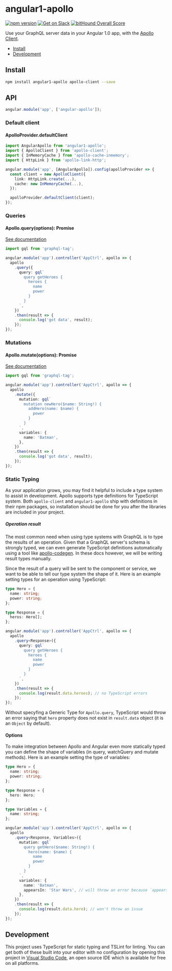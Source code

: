 # angular1-apollo

[![npm version](https://badge.fury.io/js/angular1-apollo.svg)](https://badge.fury.io/js/angular1-apollo)
[![Get on Slack](https://img.shields.io/badge/slack-join-orange.svg)](http://www.apollographql.com/#slack)
[![bitHound Overall Score](https://www.bithound.io/github/apollographql/angular1-apollo/badges/score.svg)](https://www.bithound.io/github/apollographql/angular1-apollo)

Use your GraphQL server data in your Angular 1.0 app, with the [Apollo Client](https://github.com/apollographql/apollo-client).

* [Install](#install)
* [Development](#development)

## Install

```bash
npm install angular1-apollo apollo-client --save
```

## API

```ts
angular.module('app', ['angular-apollo']);
```

### Default client

#### ApolloProvider.defaultClient

```ts
import AngularApollo from 'angular1-apollo';
import { ApolloClient } from 'apollo-client';
import { InMemoryCache } from 'apollo-cache-inmemory';
import { HttpLink } from 'apollo-link-http';

angular.module('app', [AngularApollo]).config(apolloProvider => {
  const client = new ApolloClient({
    link: HttpLink.create(...),
    cache: new InMemoryCache(...),
  });

  apolloProvider.defaultClient(client);
});
```

### Queries

#### Apollo.query(options): Promise<ApolloQueryResult>

[See documentation](https://www.apollographql.com/docs/react/reference/index.html#ApolloClient.query)

```ts
import gql from 'graphql-tag';

angular.module('app').controller('AppCtrl', apollo => {
  apollo
    .query({
      query: gql`
        query getHeroes {
          heroes {
            name
            power
          }
        }
      `,
    })
    .then(result => {
      console.log('got data', result);
    });
});
```

### Mutations

#### Apollo.mutate(options): Promise<ApolloQueryResult>

[See documentation](https://www.apollographql.com/docs/react/reference/index.html#ApolloClient.mutate)

```ts
import gql from 'graphql-tag';

angular.module('app').controller('AppCtrl', apollo => {
  apollo
    .mutate({
      mutation: gql`
        mutation newHero($name: String!) {
          addHero(name: $name) {
            power
          }
        }
      `,
      variables: {
        name: 'Batman',
      },
    })
    .then(result => {
      console.log('got data', result);
    });
});
```

### Static Typing

As your application grows, you may find it helpful to include a type system to assist in development. Apollo supports type definitions for TypeScript system. Both `apollo-client` and `angular1-apollo` ship with definitions in their npm packages, so installation should be done for you after the libraries are included in your project.

##### Operation result

The most common need when using type systems with GraphQL is to type the results of an operation. Given that a GraphQL server's schema is strongly typed, we can even generate TypeScript definitions automatically using a tool like [apollo-codegen](https://github.com/apollographql/apollo-codegen). In these docs however, we will be writing result types manually.

Since the result of a query will be sent to the component or service, we want to be able to tell our type system the shape of it. Here is an example setting types for an operation using TypeScript:

```ts
type Hero = {
  name: string;
  power: string;
};

type Response = {
  heros: Hero[];
};

angular.module('app').controller('AppCtrl', apollo => {
  apollo
    .query<Response>({
      query: gql`
        query getHeroes {
          heroes {
            name
            power
          }
        }
      `,
    })
    .then(result => {
      console.log(result.data.heroes); // no TypeScript errors
    });
});
```

Without specyfing a Generic Type for `Apollo.query`, TypeScript would throw an error saying that `hero` property does not exist in `result.data` object (it is an `Object` by default).

#### Options

To make integration between Apollo and Angular even more statically typed you can define the shape of variables (in query, watchQuery and mutate methods).
Here is an example setting the type of variables:

```ts
type Hero = {
  name: string;
  power: string;
};

type Response = {
  hero: Hero;
};

type Variables = {
  name: string;
};

angular.module('app').controller('AppCtrl', apollo => {
  apollo
    .query<Response, Variables>({
      mutation: gql`
        query getHero($name: String!) {
          hero(name: $name) {
            name
            power
          }
        }
      `,
      variables: {
        name: 'Batman',
        appearsIn: 'Star Wars', // will throw an error because `appearsIn` does not exist
      },
    })
    .then(result => {
      console.log(result.data.hero); // won't throw an issue
    });
});
```

## Development

This project uses TypeScript for static typing and TSLint for linting. You can get both of these built into your editor with no configuration by opening this project in [Visual Studio Code](https://code.visualstudio.com/), an open source IDE which is available for free on all platforms.
